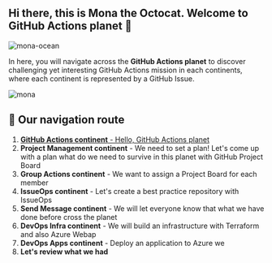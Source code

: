 ## Hi there, this is Mona the Octocat. Welcome to GitHub Actions planet 👋

![mona-ocean](https://user-images.githubusercontent.com/5396174/137653022-15381990-c9eb-45e7-af82-4881fc3f0d19.gif)

In here, you will navigate across the **GitHub Actions planet** to discover challenging yet interesting GitHub Actions mission in each continents, where each continent is represented by a GitHub Issue.

![mona](https://user-images.githubusercontent.com/5396174/138539357-bb27a65d-1fe8-4dbb-8502-9e73f1f2bbd0.gif)

## 🍿 Our navigation route
1. [**GitHub Actions continent** - Hello, GitHub Actions planet](https://github.com/bryant-github-universe-2021/GitHubUniverse2021-NA/issues/1)
2. **Project Management continent** - We need to set a plan! Let's come up with a plan what do we need to survive in this planet with GitHub Project Board
3. **Group Actions continent** - We want to assign a Project Board for each member
4. **IssueOps continent** - Let's create a best practice repository with IssueOps
5. **Send Message continent** - We will let everyone know that what we have done before cross the planet
6. **DevOps Infra continent** - We will build an infrastructure with Terraform and also Azure Webap
7. **DevOps Apps continent** - Deploy an application to Azure we
8. **Let's review what we had**

